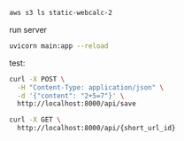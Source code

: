 ```sh
aws s3 ls static-webcalc-2
```

run server 

```sh
uvicorn main:app --reload 
```

test:

```sh
curl -X POST \
  -H "Content-Type: application/json" \
  -d '{"content": "2+5=7"}' \
  http://localhost:8000/api/save
```

```sh
curl -X GET \
  http://localhost:8000/api/{short_url_id}
```


